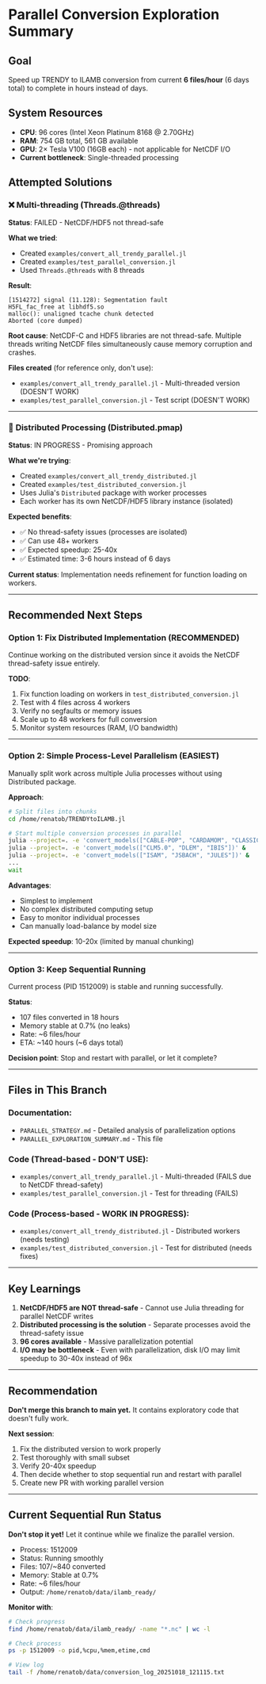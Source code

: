 # Parallel Conversion Exploration Summary

## Goal
Speed up TRENDY to ILAMB conversion from current **6 files/hour** (6 days total) to complete in hours instead of days.

## System Resources
- **CPU**: 96 cores (Intel Xeon Platinum 8168 @ 2.70GHz)
- **RAM**: 754 GB total, 561 GB available
- **GPU**: 2× Tesla V100 (16GB each) - not applicable for NetCDF I/O
- **Current bottleneck**: Single-threaded processing

## Attempted Solutions

### ❌ **Multi-threading (Threads.@threads)** 
**Status**: FAILED - NetCDF/HDF5 not thread-safe

**What we tried**:
- Created `examples/convert_all_trendy_parallel.jl`
- Created `examples/test_parallel_conversion.jl`
- Used `Threads.@threads` with 8 threads

**Result**:
```
[1514272] signal (11.128): Segmentation fault
H5FL_fac_free at libhdf5.so
malloc(): unaligned tcache chunk detected
Aborted (core dumped)
```

**Root cause**: NetCDF-C and HDF5 libraries are not thread-safe. Multiple threads writing NetCDF files simultaneously cause memory corruption and crashes.

**Files created** (for reference only, don't use):
- `examples/convert_all_trendy_parallel.jl` - Multi-threaded version (DOESN'T WORK)
- `examples/test_parallel_conversion.jl` - Test script (DOESN'T WORK)

---

### 🔄 **Distributed Processing (Distributed.pmap)** 
**Status**: IN PROGRESS - Promising approach

**What we're trying**:
- Created `examples/convert_all_trendy_distributed.jl`
- Created `examples/test_distributed_conversion.jl`  
- Uses Julia's `Distributed` package with worker processes
- Each worker has its own NetCDF/HDF5 library instance (isolated)

**Expected benefits**:
- ✅ No thread-safety issues (processes are isolated)
- ✅ Can use 48+ workers
- ✅ Expected speedup: 25-40x
- ✅ Estimated time: 3-6 hours instead of 6 days

**Current status**: Implementation needs refinement for function loading on workers.

---

## Recommended Next Steps

### Option 1: Fix Distributed Implementation (RECOMMENDED)
Continue working on the distributed version since it avoids the NetCDF thread-safety issue entirely.

**TODO**:
1. Fix function loading on workers in `test_distributed_conversion.jl`
2. Test with 4 files across 4 workers
3. Verify no segfaults or memory issues
4. Scale up to 48 workers for full conversion
5. Monitor system resources (RAM, I/O bandwidth)

---

### Option 2: Simple Process-Level Parallelism (EASIEST)
Manually split work across multiple Julia processes without using Distributed package.

**Approach**:
```bash
# Split files into chunks
cd /home/renatob/TRENDYtoILAMB.jl

# Start multiple conversion processes in parallel
julia --project=. -e 'convert_models(["CABLE-POP", "CARDAMOM", "CLASSIC"])' &
julia --project=. -e 'convert_models(["CLM5.0", "DLEM", "IBIS"])' &
julia --project=. -e 'convert_models(["ISAM", "JSBACH", "JULES"])' &
...
wait
```

**Advantages**:
- Simplest to implement
- No complex distributed computing setup
- Easy to monitor individual processes
- Can manually load-balance by model size

**Expected speedup**: 10-20x (limited by manual chunking)

---

### Option 3: Keep Sequential Running
Current process (PID 1512009) is stable and running successfully.

**Status**: 
- 107 files converted in 18 hours
- Memory stable at 0.7% (no leaks)
- Rate: ~6 files/hour
- ETA: ~140 hours (~6 days total)

**Decision point**: Stop and restart with parallel, or let it complete?

---

## Files in This Branch

### Documentation:
- `PARALLEL_STRATEGY.md` - Detailed analysis of parallelization options
- `PARALLEL_EXPLORATION_SUMMARY.md` - This file

### Code (Thread-based - DON'T USE):
- `examples/convert_all_trendy_parallel.jl` - Multi-threaded (FAILS due to NetCDF thread-safety)
- `examples/test_parallel_conversion.jl` - Test for threading (FAILS)

### Code (Process-based - WORK IN PROGRESS):
- `examples/convert_all_trendy_distributed.jl` - Distributed workers (needs testing)
- `examples/test_distributed_conversion.jl` - Test for distributed (needs fixes)

---

## Key Learnings

1. **NetCDF/HDF5 are NOT thread-safe** - Cannot use Julia threading for parallel NetCDF writes
2. **Distributed processing is the solution** - Separate processes avoid the thread-safety issue
3. **96 cores available** - Massive parallelization potential
4. **I/O may be bottleneck** - Even with parallelization, disk I/O may limit speedup to 30-40x instead of 96x

---

## Recommendation

**Don't merge this branch to main yet.** It contains exploratory code that doesn't fully work.

**Next session**: 
1. Fix the distributed version to work properly
2. Test thoroughly with small subset
3. Verify 20-40x speedup
4. Then decide whether to stop sequential run and restart with parallel
5. Create new PR with working parallel version

---

## Current Sequential Run Status

**Don't stop it yet!** Let it continue while we finalize the parallel version.

- Process: 1512009
- Status: Running smoothly
- Files: 107/~840 converted
- Memory: Stable at 0.7%
- Rate: ~6 files/hour
- Output: `/home/renatob/data/ilamb_ready/`

**Monitor with**:
```bash
# Check progress
find /home/renatob/data/ilamb_ready/ -name "*.nc" | wc -l

# Check process
ps -p 1512009 -o pid,%cpu,%mem,etime,cmd

# View log
tail -f /home/renatob/data/conversion_log_20251018_121115.txt
```

